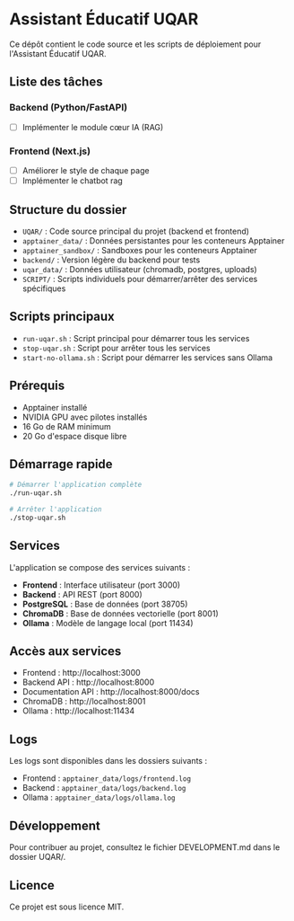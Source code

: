 # Assistant Éducatif UQAR

Ce dépôt contient le code source et les scripts de déploiement pour l'Assistant Éducatif UQAR.

## Liste des tâches

### Backend (Python/FastAPI)
- [ ] Implémenter le module cœur IA (RAG)

### Frontend (Next.js)
- [ ] Améliorer le style de chaque page
- [ ] Implémenter le chatbot rag

## Structure du dossier

- `UQAR/` : Code source principal du projet (backend et frontend)
- `apptainer_data/` : Données persistantes pour les conteneurs Apptainer
- `apptainer_sandbox/` : Sandboxes pour les conteneurs Apptainer
- `backend/` : Version légère du backend pour tests
- `uqar_data/` : Données utilisateur (chromadb, postgres, uploads)
- `SCRIPT/` : Scripts individuels pour démarrer/arrêter des services spécifiques

## Scripts principaux

- `run-uqar.sh` : Script principal pour démarrer tous les services
- `stop-uqar.sh` : Script pour arrêter tous les services
- `start-no-ollama.sh` : Script pour démarrer les services sans Ollama

## Prérequis

- Apptainer installé
- NVIDIA GPU avec pilotes installés
- 16 Go de RAM minimum
- 20 Go d'espace disque libre

## Démarrage rapide

```bash
# Démarrer l'application complète
./run-uqar.sh

# Arrêter l'application
./stop-uqar.sh
```

## Services

L'application se compose des services suivants :

- **Frontend** : Interface utilisateur (port 3000)
- **Backend** : API REST (port 8000)
- **PostgreSQL** : Base de données (port 38705)
- **ChromaDB** : Base de données vectorielle (port 8001)
- **Ollama** : Modèle de langage local (port 11434)

## Accès aux services

- Frontend : http://localhost:3000
- Backend API : http://localhost:8000
- Documentation API : http://localhost:8000/docs
- ChromaDB : http://localhost:8001
- Ollama : http://localhost:11434

## Logs

Les logs sont disponibles dans les dossiers suivants :

- Frontend : `apptainer_data/logs/frontend.log`
- Backend : `apptainer_data/logs/backend.log`
- Ollama : `apptainer_data/logs/ollama.log`

## Développement

Pour contribuer au projet, consultez le fichier DEVELOPMENT.md dans le dossier UQAR/.

## Licence

Ce projet est sous licence MIT. 
